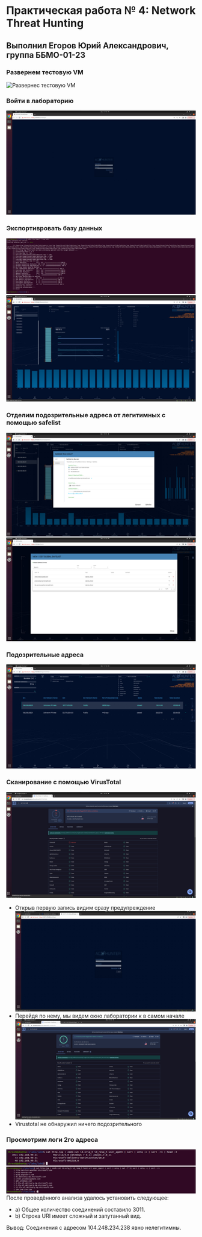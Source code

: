 # Практическая работа № 4: Network Threat Hunting
## Выполнил Егоров Юрий Александрович, группа ББМО-01-23
### Развернем тестовую VM 
![Развернес тестовую VM](pr4/14.jpg)
### Войти в лабораторию 
![Войти в лабораторию](pr4/1.jpg)
### Экспортивровать базу данных 
![Экспортивровать базу данных](pr4/4.jpg)
![Экспортивровать базу данных](pr4/5.jpg)
### Отделим подозрительные адреса от легитимных с помощью safelist
![Отделим подозрительные адреса от легитимных с помощью safelist](pr4/6.jpg)
![Отделим подозрительные адреса от легитимных с помощью safelist](pr4/7.jpg)
### Подозрительные адреса 
![Подозрительные адреса](pr4/8.jpg)
### Сканирование с помощью VirusTotal
![Сканирование с помощью VirusTotal](pr4/9.jpg)
- Открыв первую запись видим сразу предупреждение
![Сканирование с помощью VirusTotal](pr4/10.jpg)
- Перейдя по нему, мы видем окно лаборатории к в самом начале
![Сканирование с помощью VirusTotal](pr4/11.jpg)
- Virustotal не обнаружил ничего подозрительного
### Просмотрим логи 2го адреса
![Просмотрим логи](pr4/12.jpg)
![Просмотрим логи](pr4/13.jpg)
После проведённого анализа удалось установить следующее:
- a) Общее количество соединений составило 3011.
- b) Строка URI имеет сложный и запутанный вид.

Вывод: Соединения с адресом 104.248.234.238 явно нелегитимны.